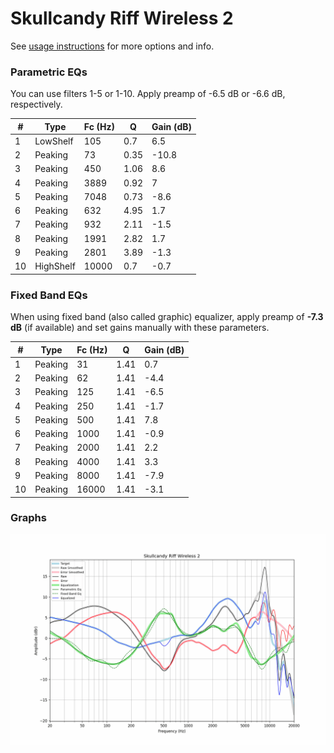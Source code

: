 # Skullcandy Riff Wireless 2
See [usage instructions](https://github.com/jaakkopasanen/AutoEq#usage) for more options and info.

### Parametric EQs
You can use filters 1-5 or 1-10. Apply preamp of -6.5 dB or -6.6 dB, respectively.

|   # | Type      |   Fc (Hz) |    Q |   Gain (dB) |
|-----|-----------|-----------|------|-------------|
|   1 | LowShelf  |       105 | 0.7  |         6.5 |
|   2 | Peaking   |        73 | 0.35 |       -10.8 |
|   3 | Peaking   |       450 | 1.06 |         8.6 |
|   4 | Peaking   |      3889 | 0.92 |         7   |
|   5 | Peaking   |      7048 | 0.73 |        -8.6 |
|   6 | Peaking   |       632 | 4.95 |         1.7 |
|   7 | Peaking   |       932 | 2.11 |        -1.5 |
|   8 | Peaking   |      1991 | 2.82 |         1.7 |
|   9 | Peaking   |      2801 | 3.89 |        -1.3 |
|  10 | HighShelf |     10000 | 0.7  |        -0.7 |

### Fixed Band EQs
When using fixed band (also called graphic) equalizer, apply preamp of **-7.3 dB** (if available) and set gains manually with these parameters.

|   # | Type    |   Fc (Hz) |    Q |   Gain (dB) |
|-----|---------|-----------|------|-------------|
|   1 | Peaking |        31 | 1.41 |         0.7 |
|   2 | Peaking |        62 | 1.41 |        -4.4 |
|   3 | Peaking |       125 | 1.41 |        -6.5 |
|   4 | Peaking |       250 | 1.41 |        -1.7 |
|   5 | Peaking |       500 | 1.41 |         7.8 |
|   6 | Peaking |      1000 | 1.41 |        -0.9 |
|   7 | Peaking |      2000 | 1.41 |         2.2 |
|   8 | Peaking |      4000 | 1.41 |         3.3 |
|   9 | Peaking |      8000 | 1.41 |        -7.9 |
|  10 | Peaking |     16000 | 1.41 |        -3.1 |

### Graphs
![](./Skullcandy%20Riff%20Wireless%202.png)

